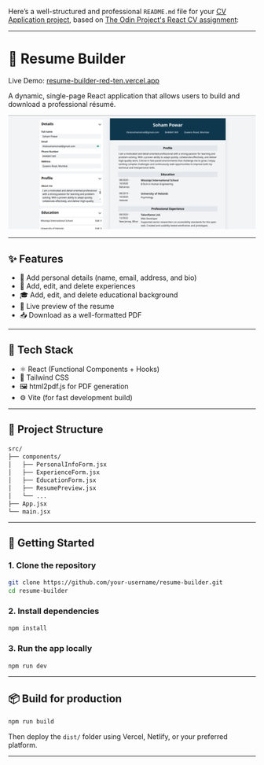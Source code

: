 Here’s a well-structured and professional `README.md` file for your [CV Application project](https://resume-builder-red-ten.vercel.app/), based on [The Odin Project's React CV assignment](https://www.theodinproject.com/lessons/node-path-react-new-cv-application):

---

# 📄 Resume Builder

Live Demo: [resume-builder-red-ten.vercel.app](https://resume-builder-red-ten.vercel.app/)

A dynamic, single-page React application that allows users to build and download a professional résumé.

![Resume Builder Screenshot](https://github.com/Soham-Powar/Resume-builder/blob/main/src/assets/projectScreenshot.png)

---

## ✨ Features

* 🧑 Add personal details (name, email, address, and bio)
* 💼 Add, edit, and delete experiences
* 🎓 Add, edit, and delete educational background
* 📝 Live preview of the resume
* 📥 Download as a well-formatted PDF

---

## 🔧 Tech Stack

* ⚛️ React (Functional Components + Hooks)
* 💨 Tailwind CSS
* 🖼️ html2pdf.js for PDF generation
* ⚙️ Vite (for fast development build)

---

## 📁 Project Structure

```
src/
├── components/
│   ├── PersonalInfoForm.jsx
│   ├── ExperienceForm.jsx
│   ├── EducationForm.jsx
│   ├── ResumePreview.jsx
│   └── ...
├── App.jsx
└── main.jsx
```

---

## 🚀 Getting Started

### 1. Clone the repository

```bash
git clone https://github.com/your-username/resume-builder.git
cd resume-builder
```

### 2. Install dependencies

```bash
npm install
```

### 3. Run the app locally

```bash
npm run dev
```

---

## 📦 Build for production

```bash
npm run build
```

Then deploy the `dist/` folder using Vercel, Netlify, or your preferred platform.

---